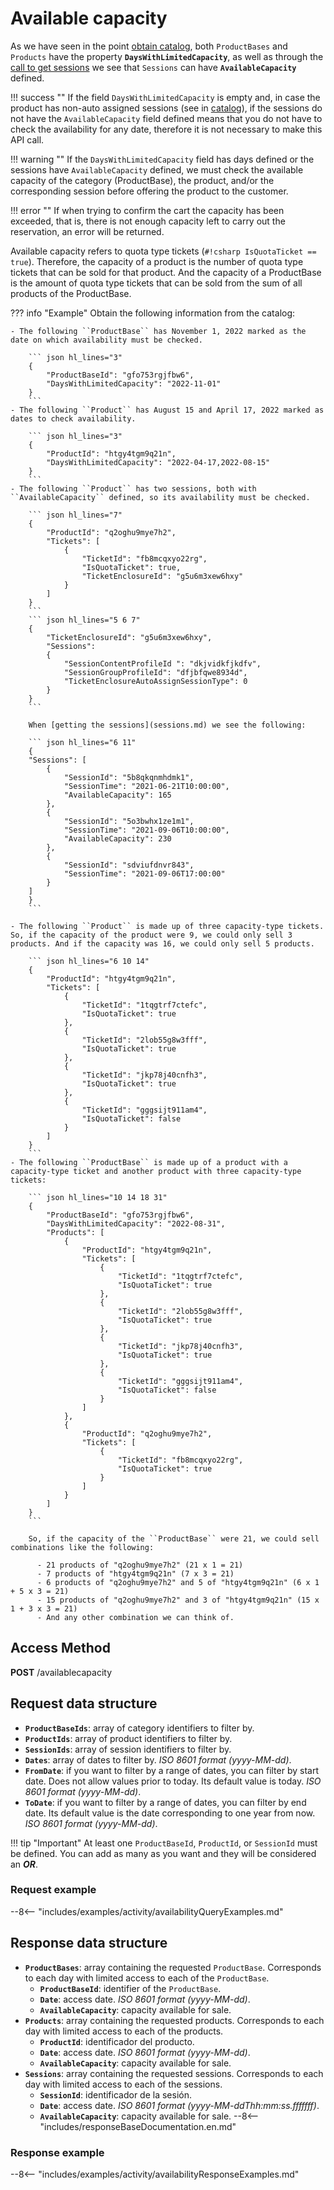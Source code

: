 # Available capacity

As we have seen in the point [obtain catalog](catalog.md), both ``ProductBases`` and ``Products`` have the property **``DaysWithLimitedCapacity``**, as well as through the [call to get sessions](sessions.md) we see that ``Sessions`` can have **``AvailableCapacity``** defined.

!!! success ""
    If the field ``DaysWithLimitedCapacity`` is empty and, in case the product has non-auto assigned sessions (see in [catalog](catalog.md)), if the sessions do not have the ``AvailableCapacity`` field defined means that you do not have to check the availability for any date, therefore it is not necessary to make this API call.

!!! warning ""
    If the ``DaysWithLimitedCapacity`` field has days defined or the sessions have ``AvailableCapacity`` defined, we must check the available capacity of the category (ProductBase), the product, and/or the corresponding session before offering the product to the customer.

!!! error ""
    If when trying to confirm the cart the capacity has been exceeded, that is, there is not enough capacity left to carry out the reservation, an error will be returned.

Available capacity refers to quota type tickets (``#!csharp IsQuotaTicket == true``). Therefore, the capacity of a product is the number of quota type tickets that can be sold for that product. And the capacity of a ProductBase is the amount of quota type tickets that can be sold from the sum of all products of the ProductBase.

??? info "Example"
    Obtain the following information from the catalog:

    - The following ``ProductBase`` has November 1, 2022 marked as the date on which availability must be checked.

        ``` json hl_lines="3"
        {
            "ProductBaseId": "gfo753rgjfbw6",
            "DaysWithLimitedCapacity": "2022-11-01"
        }
        ```
    - The following ``Product`` has August 15 and April 17, 2022 marked as dates to check availability.

        ``` json hl_lines="3"
        {
            "ProductId": "htgy4tgm9q21n",
            "DaysWithLimitedCapacity": "2022-04-17,2022-08-15"
        }
        ```
    - The following ``Product`` has two sessions, both with ``AvailableCapacity`` defined, so its availability must be checked.

        ``` json hl_lines="7"
        {
            "ProductId": "q2oghu9mye7h2",
            "Tickets": [
                {
                    "TicketId": "fb8mcqxyo22rg",
                    "IsQuotaTicket": true,
                    "TicketEnclosureId": "g5u6m3xew6hxy"
                }
            ]
        }
        ```
        ``` json hl_lines="5 6 7"
        {
            "TicketEnclosureId": "g5u6m3xew6hxy",
            "Sessions": 
            {
                "SessionContentProfileId ": "dkjvidkfjkdfv",
                "SessionGroupProfileId": "dfjbfqwe8934d",
                "TicketEnclosureAutoAssignSessionType": 0
            }
        }
        ```

        When [getting the sessions](sessions.md) we see the following:

        ``` json hl_lines="6 11"
        {
        "Sessions": [
            {
                "SessionId": "5b8qkqnmhdmk1",
                "SessionTime": "2021-06-21T10:00:00",
                "AvailableCapacity": 165
            },
            {
                "SessionId": "5o3bwhx1ze1m1",
                "SessionTime": "2021-09-06T10:00:00",
                "AvailableCapacity": 230
            },
            {
                "SessionId": "sdviufdnvr843",
                "SessionTime": "2021-09-06T17:00:00"
            }
        ]
        }
        ```

    - The following ``Product`` is made up of three capacity-type tickets. So, if the capacity of the product were 9, we could only sell 3 products. And if the capacity was 16, we could only sell 5 products.

        ``` json hl_lines="6 10 14"
        {
            "ProductId": "htgy4tgm9q21n",
            "Tickets": [
                {
                    "TicketId": "1tqgtrf7ctefc",
                    "IsQuotaTicket": true
                }, 
                {
                    "TicketId": "2lob55g8w3fff",
                    "IsQuotaTicket": true
                }, 
                {
                    "TicketId": "jkp78j40cnfh3",
                    "IsQuotaTicket": true
                }, 
                {
                    "TicketId": "gggsijt911am4",
                    "IsQuotaTicket": false
                }
            ]
        }
        ```
    - The following ``ProductBase`` is made up of a product with a capacity-type ticket and another product with three capacity-type tickets:

        ``` json hl_lines="10 14 18 31"
        {
            "ProductBaseId": "gfo753rgjfbw6",
            "DaysWithLimitedCapacity": "2022-08-31",
            "Products": [
                {
                    "ProductId": "htgy4tgm9q21n",
                    "Tickets": [
                        {
                            "TicketId": "1tqgtrf7ctefc",
                            "IsQuotaTicket": true
                        }, 
                        {
                            "TicketId": "2lob55g8w3fff",
                            "IsQuotaTicket": true
                        }, 
                        {
                            "TicketId": "jkp78j40cnfh3",
                            "IsQuotaTicket": true
                        }, 
                        {
                            "TicketId": "gggsijt911am4",
                            "IsQuotaTicket": false
                        }
                    ]
                },
                {
                    "ProductId": "q2oghu9mye7h2",
                    "Tickets": [
                        {
                            "TicketId": "fb8mcqxyo22rg",
                            "IsQuotaTicket": true
                        }
                    ]
                }
            ]
        }
        ```

        So, if the capacity of the ``ProductBase`` were 21, we could sell combinations like the following:

          - 21 products of "q2oghu9mye7h2" (21 x 1 = 21)
          - 7 products of "htgy4tgm9q21n" (7 x 3 = 21)
          - 6 products of "q2oghu9mye7h2" and 5 of "htgy4tgm9q21n" (6 x 1 + 5 x 3 = 21)
          - 15 products of "q2oghu9mye7h2" and 3 of "htgy4tgm9q21n" (15 x 1 + 3 x 3 = 21)
          - And any other combination we can think of.

## Access Method

**POST** /availablecapacity

## Request data structure

- **`ProductBaseIds`**: array of category identifiers to filter by.
- **`ProductIds`**: array of product identifiers to filter by.
- **`SessionIds`**: array of session identifiers to filter by.
- **`Dates`**: array of dates to filter by. *ISO 8601 format (yyyy-MM-dd)*.
- **`FromDate`**: if you want to filter by a range of dates, you can filter by start date. Does not allow values prior to today. Its default value is today. *ISO 8601 format (yyyy-MM-dd)*.
- **`ToDate`**: if you want to filter by a range of dates, you can filter by end date. Its default value is the date corresponding to one year from now. *ISO 8601 format (yyyy-MM-dd)*.

!!! tip "Important"
    At least one `ProductBaseId`, `ProductId`, or `SessionId` must be defined. You can add as many as you want and they will be considered an ***OR***.

### Request example

--8<-- "includes/examples/activity/availabilityQueryExamples.md"

## Response data structure

- **`ProductBases`**: array containing the requested `ProductBase`. Corresponds to each day with limited access to each of the `ProductBase`.
    - **`ProductBaseId`**: identifier of the `ProductBase`.
    - **`Date`**: access date. *ISO 8601 format (yyyy-MM-dd)*.
    - **`AvailableCapacity`**: capacity available for sale.
- **`Products`**: array containing the requested products. Corresponds to each day with limited access to each of the products.
    - **`ProductId`**: identificador del producto.
    - **`Date`**: access date. *ISO 8601 format (yyyy-MM-dd)*.
    - **`AvailableCapacity`**: capacity available for sale.
- **`Sessions`**: array containing the requested sessions. Corresponds to each day with limited access to each of the sessions.
    - **`SessionId`**: identificador de la sesión.
    - **`Date`**: access date. *ISO 8601 format (yyyy-MM-ddThh:mm:ss.fffffff)*.
    - **`AvailableCapacity`**: capacity available for sale.
--8<-- "includes/responseBaseDocumentation.en.md"

### Response example

--8<-- "includes/examples/activity/availabilityResponseExamples.md"

